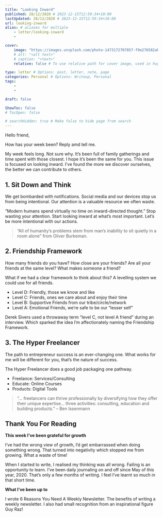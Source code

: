 ```yaml
---
title: "Looking Inward"
published: 28/12/2020 # 2023-12-15T12:59:34+10:00
lastUpdated: 28/12/2020 # 2023-12-15T12:59:34+10:00
url: looking-inward
alias: # aliases for multiple
    - letter/looking-inward
    - 

cover:
    image: "https://images.unsplash.com/photo-1473172707857-f9e276582ab6?ixid=MXwxNTI0MzJ8MHwxfGFsbHx8fHx8fHx8&ixlib=rb-1.2.1&fm=jpg&q=85&fit=crop&w=1080&h=auto"
    # alt: "<alt text>"
    # caption: "<text>"
    relative: false # To use relative path for cover image, used in hugo Page-bundles 

type: letter # Options: post, letter, note, page
categories: Personal # Options: Writeup, Personal
tags:
    - 
    - 

draft: false

ShowToc: false
# TocOpen: false

# searchHidden: true # Make false to hide page from search
---
```


Hello friend,

How has your week been? Reply amd tell me.

My week feels long. Not sure why. It’s been full of family gatherings and time spent with those closest. I hope it’s been the same for you. This issue is focused on looking inward. I’ve found the more we discover ourselves, the better we can contribute to others.

## 1. Sit Down and Think
We get bombarded with notifications. Social media and our devices stop us from being intentional. Our attention is a valuable resource we often waste.

“Modern humans spend virtually no time on inward-directed thought.” Stop wasting your attention. Start looking inward at what’s most important. Let’s be more intentional with our actions.

> “All of humanity’s problems stem from man’s inability to sit quietly in a room alone” from Oliver Burkeman.

## 2. Friendship Framework
How many friends do you have? How close are your friends? Are all your friends at the same level? What makes someone a friend?

What if we had a clear framework to think about this? A levelling system we could use for all friends.

- Level D: Friendly, those we know and like
- Level C: Friends, ones we care about and enjoy their time
- Level B: Supportive Friends from our tribe/circle/network
- Level A: Emotional Friends, we’re safe to be our “lesser self”

Derek Sivers used a throwaway term “level C, not level A friend” during an interview. Which sparked the idea I’m affectionately naming the Friendship Framework.

## 3. The Hyper Freelancer
The path to entrepreneur success is an ever-changing one. What works for me will be different for you, that’s the nature of success.

The Hyper Freelancer does a good job packaging one pathway.

- Freelance: Services/Consulting
- Educate: Online Courses
- Products: Digital Tools

> “… freelancers can thrive professionally by diversifying how they offer their unique expertise… three activities: consulting, education and building products.” – Ben Issenmann

## Thank You For Reading

**This week I’ve been grateful for growth**

I’ve had the wrong view of growth, I’d get embarrassed when doing something wrong. That turned into negativity which stopped me from growing. What a waste of time!

When I started to write, I realised my thinking was all wrong. Failing is an opportunity to learn. I’ve been daily journaling on and off since May of this year, 2020. That’s only a few months of writing. I feel I’ve learnt so much in that short time.

**What I’ve been up to**

I wrote 6 Reasons You Need A Weekly Newsletter. The benefits of writing a weekly newsletter. I also had small recognition from an inspirational figure Guy Raz!